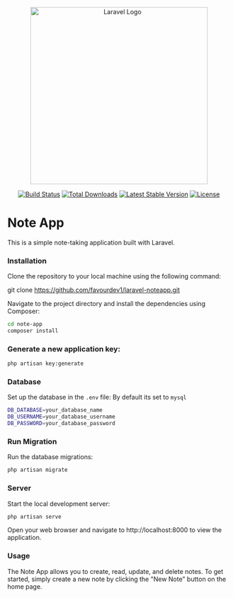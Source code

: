<p align="center"><a href="https://laravel.com" target="_blank"><img src="https://raw.githubusercontent.com/laravel/art/master/logo-lockup/5%20SVG/2%20CMYK/1%20Full%20Color/laravel-logolockup-cmyk-red.svg" width="400" alt="Laravel Logo"></a></p>

<p align="center">
<a href="https://github.com/laravel/framework/actions"><img src="https://github.com/laravel/framework/workflows/tests/badge.svg" alt="Build Status"></a>
<a href="https://packagist.org/packages/laravel/framework"><img src="https://img.shields.io/packagist/dt/laravel/framework" alt="Total Downloads"></a>
<a href="https://packagist.org/packages/laravel/framework"><img src="https://img.shields.io/packagist/v/laravel/framework" alt="Latest Stable Version"></a>
<a href="https://packagist.org/packages/laravel/framework"><img src="https://img.shields.io/packagist/l/laravel/framework" alt="License"></a>
</p>

# Note App
This is a simple note-taking application built with Laravel.

### Installation
Clone the repository to your local machine using the following command:


git clone https://github.com/favourdev1/laravel-noteapp.git

Navigate to the project directory and install the dependencies using Composer:


```bash
cd note-app
composer install
```





### Generate a new application key:
```bash
php artisan key:generate
```



### Database
Set up the database in the `.env` file: By default its set to `mysql`
```bash
DB_DATABASE=your_database_name
DB_USERNAME=your_database_username
DB_PASSWORD=your_database_password
```
### Run Migration
Run the database migrations:
```bash
php artisan migrate
```


### Server
Start the local development server:
```bash
php artisan serve
```
Open your web browser and navigate to http://localhost:8000 to view the application.

### Usage
The Note App allows you to create, read, update, and delete notes. To get started, simply create a new note by clicking the "New Note" button on the home page.
